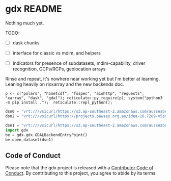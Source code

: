 # gdx README


Nothing much yet. 

TODO: 

- [ ] dask chunks
- [ ] interface for classic vs mdim, and helpers
- [ ] indicators for presence of subdatasets, mdim-capability, driver recognition, GCPs/RCPs, geolocation arrays



Rinse and repeat, it's nowhere near working yet but I'm better at learning. Leaning heavily on rioxarray and the new backends doc. 

```{r eval=FALSE}
p <- c("polars", "h5netcdf", "fsspec", "aiohttp", "requests", "xarray", "dask", "gdal"); reticulate::py_require(p); system("python3 -m pip install .");  reticulate::repl_python();
```

```python
dsn0 = "vrt:///vsicurl/https://s3.ap-southeast-2.amazonaws.com/ausseabed-public-warehouse-bathymetry/L3/6009f454-290d-4c9a-a43d-00b254681696/Australian_Bathymetry_and_Topography_2023_250m_MSL_cog.tif?outsize=12,0"
dsn2 = "vrt:///vsicurl/https://projects.pawsey.org.au/idea-10.7289-v5sq8xb5/www.ncei.noaa.gov/data/sea-surface-temperature-optimum-interpolation/v2.1/access/avhrr/198109/oisst-avhrr-v02r01.19810901.nc?sd_name=sst"

dsn1 = "vrt:///vsicurl/https://s3.ap-southeast-2.amazonaws.com/ausseabed-public-warehouse-bathymetry/L3/6009f454-290d-4c9a-a43d-00b254681696/Australian_Bathymetry_and_Topography_2023_250m_MSL_cog.tif?outsize=12,0"
import gdx
be = gdx.gdx.GDALBackendEntryPoint()
be.open_dataset(dsn1)
```



  
## Code of Conduct
  
Please note that the gdx project is released with a [Contributor Code of Conduct](https://contributor-covenant.org/version/2/1/CODE_OF_CONDUCT.html). By contributing to this project, you agree to abide by its terms.